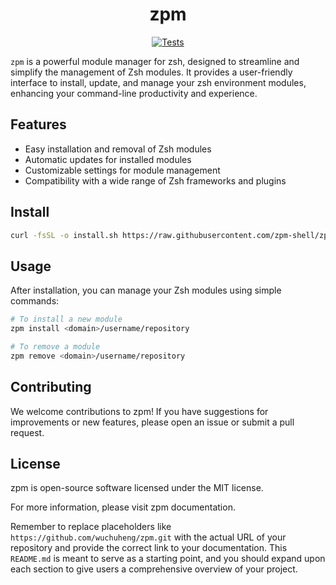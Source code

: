 <h1 align="center">zpm</h1>

<p align="center">
    <a rel="Test" href="https://github.com/wuchuheng/zpm/actions/workflows/test.yaml">
        <img alt="Tests" src="https://github.com/wuchuheng/zpm/actions/workflows/test.yaml/badge.svg" />
    </a>
</p>

`zpm` is a powerful module manager for zsh, designed to streamline and simplify the management of Zsh modules. It provides a user-friendly interface to install, update, and manage your zsh environment modules, enhancing your command-line productivity and experience.


## Features

- Easy installation and removal of Zsh modules
- Automatic updates for installed modules
- Customizable settings for module management
- Compatibility with a wide range of Zsh frameworks and plugins

## Install

```sh
curl -fsSL -o install.sh https://raw.githubusercontent.com/zpm-shell/zpm/0.0.28/install.sh && source install.sh
```

## Usage
After installation, you can manage your Zsh modules using simple commands:
```sh
# To install a new module
zpm install <domain>/username/repository

# To remove a module
zpm remove <domain>/username/repository
```

## Contributing

We welcome contributions to zpm! If you have suggestions for improvements or new features, please open an issue or submit a pull request.

## License
zpm is open-source software licensed under the MIT license.

For more information, please visit zpm documentation.

Remember to replace placeholders like `https://github.com/wuchuheng/zpm.git` with the actual URL of your repository and provide the correct link to your documentation. This `README.md` is meant to serve as a starting point, and you should expand upon each section to give users a comprehensive overview of your project.



